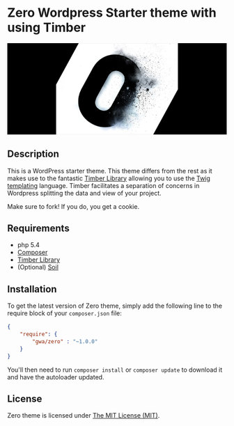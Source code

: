 # Zero Wordpress Starter theme with using Timber

![Zero](https://github.com/gwa/zero/blob/master/zero-header.jpg)

## Description

This is a WordPress starter theme. This theme differs from the rest as it makes use to the fantastic [Timber Library](http://upstatement.com/timber/) allowing you to use the [Twig templating](http://twig.sensiolabs.org/) language. Timber facilitates a separation of concerns in Wordpress splitting the data and view of your project.

Make sure to fork! If you do, you get a cookie.

## Requirements

* php 5.4
* [Composer](https://getcomposer.org/)
* [Timber Library](http://upstatement.com/timber/)
* (Optional) [Soil](https://github.com/roots/soil)

## Installation

To get the latest version of Zero theme, simply add the following line to the require block of your `composer.json` file:

~~~json
{
    "require": {
        "gwa/zero" : "~1.0.0"
    }
}
~~~

You'll then need to run `composer install` or `composer update` to download it and have the autoloader updated.

## License
Zero theme is licensed under [The MIT License (MIT)](https://github.com/gwa/zero/blob/master/LICENSE).